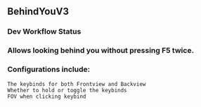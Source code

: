 ## BehindYouV3

### Dev Workflow Status
### Allows looking behind you without pressing F5 twice.

### Configurations include:

    The keybinds for both Frontview and Backview
    Whether to hold or toggle the keybinds
    FOV when clicking keybind

